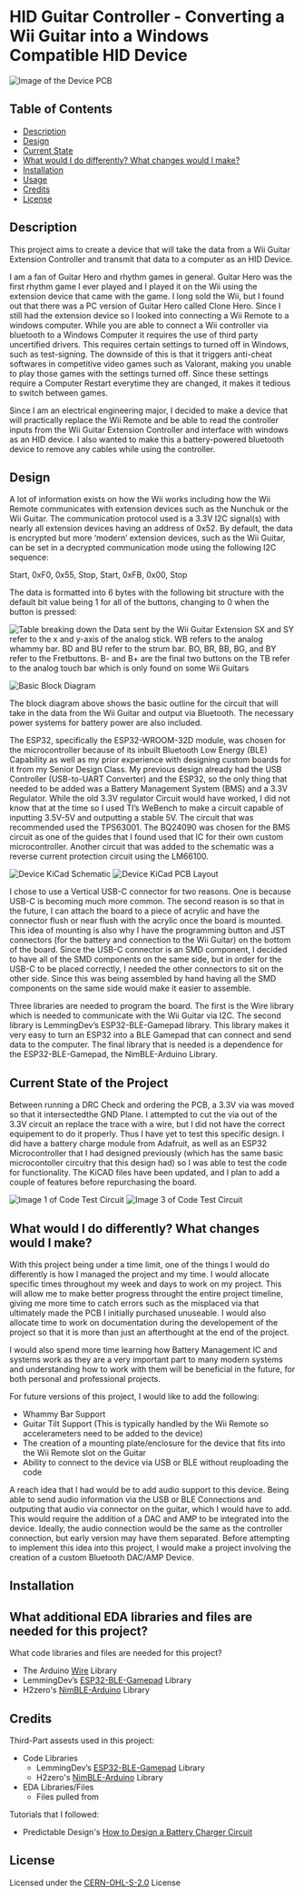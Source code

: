 # HID Guitar Controller - Converting a Wii Guitar into a Windows Compatible HID Device

![Image of the Device PCB]()

## Table of Contents

- [Description](#description)
- [Design](#design)
- [Current State](#current-state-of-the-project)
- [What would I do differently? What changes would I make?](#what-would-i-do-differently-what-changes-would-i-make)
- [Installation](#installation) <!-- Should I have Installation and Usage above or below the Design, Current State, Changes, etc? -->
- [Usage](#usage)
- [Credits](#credits)
- [License](#license)

## Description

This project aims to create a device that will take the data from a Wii Guitar Extension Controller and transmit that data to a computer as an HID Device. 

I am a fan of Guitar Hero and rhythm games in general. Guitar Hero was the first rhythm game I ever played and I played it on the Wii using the extension device that came with the game. I long sold the Wii, but I found out that there was a PC version of Guitar Hero called Clone Hero. Since I still had the extension device so I looked into connecting a Wii Remote to a windows computer. While you are able to connect a Wii controller via bluetooth to a Windows Computer it requires the use of third party uncertified drivers. This requires certain settings to turned off in Windows, such as test-signing. The downside of this is that it triggers anti-cheat softwares in competitive video games such as Valorant, making you unable to play those games with the settings turned off. Since these settings require a Computer Restart everytime they are changed, it makes it tedious to switch between games. 

Since I am an electrical engineering major, I decided to make a device that will practically replace the Wii Remote and be able to read the controller inputs from the Wii Guitar Extension Controller and interface with windows as an HID device. I also wanted to make this a battery-powered bluetooth device to remove any cables while using the controller. 

## Design

A lot of information exists on how the Wii works including how the Wii Remote communicates with extension devices such as the Nunchuk or the Wii Guitar. The communication protocol used is a 3.3V I2C signal(s) with nearly all extension devices having an address of 0x52. By default, the data is encrypted but more ‘modern’ extension devices, such as the Wii Guitar, can be set in a decrypted communication mode using the following I2C sequence:

Start, 0xF0, 0x55, Stop, Start, 0xFB, 0x00, Stop

The data is formatted into 6 bytes with the following bit structure with the default bit value being 1 for all of the buttons, changing to 0 when the button is pressed:

![Table breaking down the Data sent by the Wii Guitar Extension](assests/Wii%20Guitar%20Data.png)
SX and SY refer to the x and y-axis of the analog stick. 
WB refers to the analog whammy bar. 
BD and BU refer to the strum bar. 
BO, BR, BB, BG, and BY refer to the Fretbuttons.
B- and B+ are the final two buttons on the 
TB refer to the analog touch bar which is only found on some Wii Guitars

![Basic Block Diagram](assests/Wii%20Guitar%20Converter.drawio.png)

The block diagram above shows the basic outline for the circuit that will take in the data from the Wii Guitar and output via Bluetooth. The necessary power systems for battery power are also included. 

The ESP32, specifically the ESP32-WROOM-32D module, was chosen for the microcontroller because of its inbuilt Bluetooth Low Energy (BLE) Capability as well as my prior experience with designing custom boards for it from my Senior Design Class. My previous design already had the USB Controller (USB-to-UART Converter) and the ESP32, so the only thing that needed to be added was a Battery Management System (BMS) and a 3.3V Regulator. While the old 3.3V regulator Circuit would have worked, I did not know that at the time so I used TI’s WeBench to make a circuit capable of inputting 3.5V-5V and outputting a stable 5V. The circuit that was recommended used the TPS63001. The BQ24090 was chosen for the BMS circuit as one of the guides that I found used that IC for their own custom microcontroller. Another circuit that was added to the schematic was a reverse current protection circuit using the LM66100.

![Device KiCad Schematic](assests/Wii%20Guitar%20Schematic.png)
![Device KiCad PCB Layout](assests/WIiiGuitarPCB.png)

I chose to use a Vertical USB-C connector for two reasons. One is because USB-C is becoming much more common. The second reason is so that in the future, I can attach the board to a piece of acrylic and have the connector flush or near flush with the acrylic once the board is mounted. This idea of mounting is also why I have the programming button and JST connectors (for the battery and connection to the Wii Guitar) on the bottom of the board. Since the USB-C connector is an SMD component, I decided to have all of the SMD components on the same side, but in order for the USB-C to be placed correctly, I needed the other connectors to sit on the other side. Since this was being assembled by hand having all the SMD components on the same side would make it easier to assemble. 

Three libraries are needed to program the board. The first is the Wire library which is needed to communicate with the Wii Guitar via I2C. The second library is LemmingDev’s ESP32-BLE-Gamepad library. This library makes it very easy to turn an ESP32 into a BLE Gamepad that can connect and send data to the computer. The final library that is needed is a dependence for the ESP32-BLE-Gamepad, the NimBLE-Arduino Library. 

## Current State of the Project

Between running a DRC Check and ordering the PCB, a 3.3V via was moved so that it intersectedthe GND Plane. I attempted to cut the via out of the 3.3V circuit an replace the trace with a wire, but I did not have the correct equipement to do it properly. Thus I have yet to test this specific design. I did have a battery charge module from Adafruit, as well as an ESP32 Microcontroller that I had designed previously (which has the same basic microcontoller circuitry that this design had) so I was able to test the code for functionality. The KiCAD files have been updated, and I plan to add a couple of features before repurchasing the board. 

![Image 1 of Code Test Circuit](assests/CodeTest1.jpg)
![Image 3 of Code Test Circuit](assests/CodeTest3.jpg)

## What would I do differently? What changes would I make?

With this project being under a time limit, one of the things I would do differently is how I managed the project and my time. I would allocate specific times throughout my week and days to work on my project. This will allow me to make better progress throught the entire project timeline, giving me more time to catch errors such as the misplaced via that ultimately made the PCB I initially purchased unuseable. I would also allocate time to work on documentation during the developement of the project so that it is more than just an afterthought at the end of the project. 

I would also spend more time learning how Battery Management IC and systems work as they are a very important part to many modern systems and understanding how to work with them will be beneficial in the future, for both personal and professional projects. 

For future versions of this project, I would like to add the following:
- Whammy Bar Support
- Guitar Tilt Support (This is typically handled by the Wii Remote so accelerameters need to be added to the device)
- The creation of a mounting plate/enclosure for the device that fits into the Wii Remote slot on the Guitar
- Ability to connect to the device via USB or BLE without reuploading the code

A reach idea that I had would be to add audio support to this device. Being able to send audio information via the USB or BLE Connections and outputing that audio via connector on the guitar, which I would have to add. This would require the addition of a DAC and AMP to be integrated into the device. Ideally, the audio connection would be the same as the controller connection, but early version may have them separated. Before attempting to implement this idea into this project, I would make a project involving the creation of a custom Bluetooth DAC/AMP Device. 

## Installation

What additional EDA libraries and files are needed for this project?
- 

What code libraries and files are needed for this project?
- The Arduino [Wire](https://www.arduino.cc/reference/en/language/functions/communication/wire/) Library
- LemmingDev’s [ESP32-BLE-Gamepad](https://github.com/lemmingDev/ESP32-BLE-Gamepad) Library
- H2zero's [NimBLE-Arduino](https://github.com/h2zero/NimBLE-Arduino/releases/tag/1.4.1) Library

<!--

## Usage


## Features

If your project has a lot of features, list them here.

## Tests

-->

## Credits

Third-Part assests used in this project:
- Code Libraries
  - LemmingDev’s [ESP32-BLE-Gamepad](https://github.com/lemmingDev/ESP32-BLE-Gamepad) Library
  - H2zero's [NimBLE-Arduino](https://github.com/h2zero/NimBLE-Arduino/releases/tag/1.4.1) Library
- EDA Libraries/Files
  - Files pulled from []()

Tutorials that I followed:
- Predictable Design's [How to Design a Battery Charger Circuit](https://www.youtube.com/watch?v=XBKOkvwgwNw)

## License

Licensed under the [CERN-OHL-S-2.0](LICENSE.txt) License